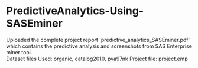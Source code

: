 # PredictiveAnalytics-Using-SASEminer
Uploaded the complete project report 'predictive_analytics_SASEminer.pdf' which contains the predictive analysis and screenshots from SAS Enterprise miner tool.  
Dataset files Used: organic, catalog2010, pva97nk
Project file: project.emp
